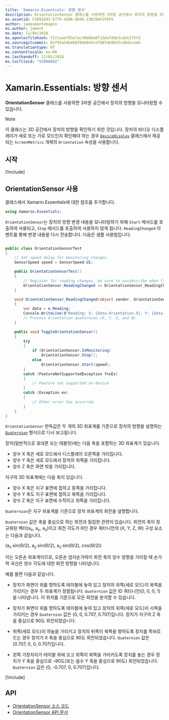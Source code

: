 ```yaml
---
title: 'Xamarin.Essentials: 방향 센서'
description: OrientationSensor 클래스를 사용하면 3차원 공간에서 장치의 방향을 모니터링할 수 있습니다.
ms.assetid: F3091D93-E779-41BA-8696-23D296F2F6F5
author: jamesmontemagno
ms.author: jamont
ms.date: 11/04/2018
ms.openlocfilehash: f1fceaef93e7ac30bbbe0f13da7dde3cde5275fd
ms.sourcegitcommit: 01f93a34b466f8d4043cef68fab9b35cd8decee6
ms.translationtype: HT
ms.contentlocale: ko-KR
ms.lasthandoff: 12/05/2018
ms.locfileid: "52898682"
---
```

# <a name="xamarinessentials-orientationsensor"></a>Xamarin.Essentials: 방향 센서

**OrientationSensor** 클래스를 사용하면 3차원 공간에서 장치의 방향을 모니터링할 수 있습니다.

> [!NOTE]
> 이 클래스는 3D 공간에서 장치의 방향을 확인하기 위한 것입니다. 장치의 비디오 디스플레이가 세로 또는 가로 모드인지 확인해야 하는 경우 [`DeviceDisplay`](device-display.md) 클래스에서 제공되는 `ScreenMetrics` 개체의 `Orientation` 속성을 사용합니다.

## <a name="get-started"></a>시작

[!include[](~/essentials/includes/get-started.md)]

## <a name="using-orientationsensor"></a>OrientationSensor 사용

클래스에서 Xamarin.Essentials에 대한 참조를 추가합니다.

```csharp
using Xamarin.Essentials;
```

`OrientationSensor`는 장치의 방향 변경 내용을 모니터링하기 위해 `Start` 메서드를 호출하여 사용되고, `Stop` 메서드를 호출하여 사용하지 않게 됩니다. `ReadingChanged` 이벤트를 통해 변경 내용을 다시 전송합니다. 다음은 샘플 사용법입니다.

```csharp

public class OrientationSensorTest
{
    // Set speed delay for monitoring changes.
    SensorSpeed speed = SensorSpeed.UI;

    public OrientationSensorTest()
    {
        // Register for reading changes, be sure to unsubscribe when finished
        OrientationSensor.ReadingChanged += OrientationSensor_ReadingChanged;
    }

    void OrientationSensor_ReadingChanged(object sender, OrientationSensorChangedEventArgs e)
    {
        var data = e.Reading;
        Console.WriteLine($"Reading: X: {data.Orientation.X}, Y: {data.Orientation.Y}, Z: {data.Orientation.Z}, W: {data.Orientation.W}");
        // Process Orientation quaternion (X, Y, Z, and W)
    }

    public void ToggleOrientationSensor()
    {
        try
        {
            if (OrientationSensor.IsMonitoring)
                OrientationSensor.Stop();
            else
                OrientationSensor.Start(speed);
        }
        catch (FeatureNotSupportedException fnsEx)
        {
            // Feature not supported on device
        }
        catch (Exception ex)
        {
            // Other error has occurred.
        }
    }
}
```

`OrientationSensor` 판독값은 두 개의 3D 좌표계를 기준으로 장치의 방향을 설명하는 [`Quaternion`](xref:System.Numerics.Quaternion) 형식으로 다시 보고됩니다.

장치(일반적으로 휴대폰 또는 태블릿)에는 다음 축을 포함하는 3D 좌표계가 있습니다.

- 양수 X 축은 세로 모드에서 디스플레이 오른쪽을 가리킵니다.
- 양수 Y 축은 세로 모드에서 장치의 위쪽을 가리킵니다.
- 양수 Z 축은 화면 밖을 가리킵니다.

지구의 3D 좌표계에는 다음 축이 있습니다.

- 양수 X 축은 지구 표면에 접하고 동쪽을 가리킵니다.
- 양수 Y 축도 지구 표면에 접하고 북쪽을 가리킵니다.
- 양수 Z 축은 지구 표면에 수직이고 위쪽을 가리킵니다.

`Quaternion`은 지구 좌표계를 기준으로 장치 좌표계의 회전을 설명합니다.

`Quaternion` 값은 축을 중심으로 하는 회전과 밀접한 관련이 있습니다. 회전의 축이 정규화된 벡터(a<sub>x</sub>, a<sub>y</sub>, a<sub>z</sub>)이고 회전 각도가 Θ인 경우 쿼터니언의 (X, Y, Z, W) 구성 요소는 다음과 같습니다.

(a<sub>x</sub>·sin(Θ/2), a<sub>y</sub>·sin(Θ/2), a<sub>z</sub>·sin(Θ/2), cos(Θ/2))

이는 오른손 좌표계이므로, 오른손 엄지손가락이 회전 축의 양수 방향을 가리킬 때 손가락 곡선은 양수 각도에 대한 회전 방향을 나타냅니다.

예를 들면 다음과 같습니다.

* 장치가 화면이 위를 향하도록 테이블에 놓여 있고 장치의 위쪽(세로 모드)이 북쪽을 가리키는 경우 두 좌표계가 정렬됩니다. `Quaternion` 값은 ID 쿼터니언(0, 0, 0, 1)을 나타냅니다. 이 위치를 기준으로 모든 회전을 분석할 수 있습니다.

* 장치가 화면이 위를 향하도록 테이블에 놓여 있고 장치의 위쪽(세로 모드)이 서쪽을 가리키는 경우 `Quaternion` 값은 (0, 0, 0.707, 0.707)입니다. 장치가 지구의 Z 축을 중심으로 90도 회전되었습니다.

* 위쪽(세로 모드)이 하늘을 가리키고 장치의 뒤쪽이 북쪽을 향하도록 장치를 똑바로 드는 경우 장치가 X 축을 중심으로 90도 회전되었습니다. `Quaternion` 값은 (0.707, 0, 0, 0.707)입니다.

* 왼쪽 가장자리가 테이블 위에 오고 위쪽이 북쪽을 가리키도록 장치를 놓는 경우 장치가 Y 축을 중심으로 &ndash;90도(또는 음수 Y 축을 중심으로 90도) 회전되었습니다. `Quaternion` 값은 (0, -0.707, 0, 0.707)입니다.

[!include[](~/essentials/includes/sensor-speed.md)]

## <a name="api"></a>API

- [OrientationSensor 소스 코드](https://github.com/xamarin/Essentials/tree/master/Xamarin.Essentials/OrientationSensor)
- [OrientationSensor API 문서](xref:Xamarin.Essentials.OrientationSensor)

